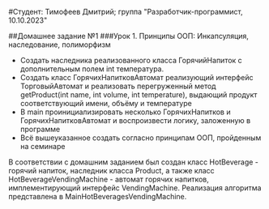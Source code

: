 #Студент: Тимофеев Дмитрий; группа "Разработчик-программист, 10.10.2023"

##Домашнее задание №1
###Урок 1. Принципы ООП: Инкапсуляция, наследование, полиморфизм
* Создать наследника реализованного класса ГорячийНапиток с дополнительным полем int температура.
* Создать класс ГорячихНапитковАвтомат реализующий интерфейс ТорговыйАвтомат и реализовать перегруженный метод getProduct(int name, int volume, int temperature), выдающий продукт соответствующий имени, объёму и температуре
* В main проинициализировать несколько ГорячихНапитков и ГорячихНапитковАвтомат и воспроизвести логику, заложенную в программе
* Всё вышеуказанное создать согласно принципам ООП, пройденным на семинаре

В соответствии с домашним заданием был создан класс HotBeverage - горячий напиток, наследник класса Product, а также класс HotBeverageVendingMachine - автомат горячих напитков, имплементирующий
интерфейс VendingMachine. Реализация алгоритма представлена в MainHotBeveragesVendingMachine.
